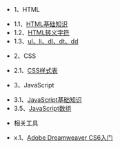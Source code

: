 * 1、HTML
 - 1.1、[HTML基础知识](1.1.md)
 - 1.2、[HTML转义字符](1.2.md)
 - 1.3、[ul、li、dl、dt、dd](1.3.md)
* 2、CSS
 - 2.1、[CSS样式表](2.1.md)
* 3、JavaScript
 - 3.1、[JavaScript基础知识](3.1.md)
 - 3.5、[JavaScript数组](3.5.md)
* 相关工具
 - x.1、[Adobe Dreamweaver CS6入门](x.1.md)
